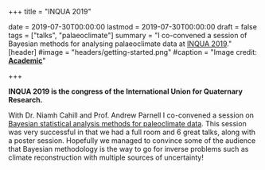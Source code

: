 +++
title = "INQUA 2019"

date = 2019-07-30T00:00:00
lastmod = 2019-07-30T00:00:00
draft = false
tags = ["talks", "palaeoclimate"]
summary = "I co-convened a session of Bayesian methods for analysing palaeoclimate data at [INQUA 2019](http://www.inqua2019.org/)."
[header]
#image = "headers/getting-started.png"
#caption = "Image credit: [**Academic**](https://github.com/gcushen/hugo-academic/)"

+++

**INQUA 2019 is  the congress of the International Union for Quaternary Research.**

With Dr. Niamh Cahill and Prof. Andrew Parnell I co-convened a session on 
[Bayesian statistical analysis methods for paleoclimate data](https://app.oxfordabstracts.com/events/574/program-app/session/4680). 
This session was very successful in that we had a full room and 6 great talks, along with a poster session. Hopefully we managed to convince
some of the audience that Bayesian methodology is the way to go for inverse problems such as climate reconstruction with multiple sources
of uncertainty! 
